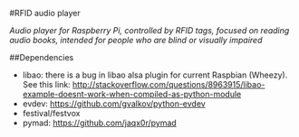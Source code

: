 #RFID audio player

*Audio player for Raspberry Pi, controlled by RFID tags, focused on reading audio books, intended for people who are blind or visually impaired*

##Dependencies

* libao: there is a bug in libao alsa plugin for current Raspbian (Wheezy). See this link: http://stackoverflow.com/questions/8963915/libao-example-doesnt-work-when-compiled-as-python-module
* evdev: https://github.com/gvalkov/python-evdev
* festival/festvox
* pymad: https://github.com/jaqx0r/pymad
